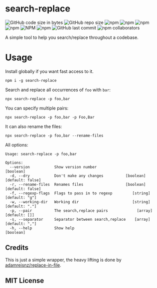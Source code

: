 # search-replace

![GitHub code size in bytes](https://img.shields.io/github/languages/code-size/beeman/search-replace.svg)
![GitHub repo size](https://img.shields.io/github/repo-size/beeman/search-replace.svg)
![npm](https://img.shields.io/npm/dw/search-replace.svg)
![npm](https://img.shields.io/npm/dm/search-replace.svg)
![npm](https://img.shields.io/npm/dy/search-replace.svg)
![npm](https://img.shields.io/npm/dt/search-replace.svg)
![NPM](https://img.shields.io/npm/l/search-replace.svg)
![npm](https://img.shields.io/npm/v/search-replace.svg)
![GitHub last commit](https://img.shields.io/github/last-commit/beeman/search-replace.svg)
![npm collaborators](https://img.shields.io/npm/collaborators/search-replace.svg)

A simple tool to help you search/replace throughout a codebase.

# Usage

Install globally if you want fast access to it.

```shell script
npm i -g search-replace
```

Search and replace all occurrences of `foo` with `bar`: 

```shell script
npx search-replace -p foo,bar 
```

You can specify multiple pairs:

```shell script
npx search-replace -p foo,bar -p Foo,Bar  
```

It can also rename the files:

```shell script
npx search-replace -p foo,bar --rename-files  
```

All options:

```shell script
Usage: search-replace -p foo,bar

Options:
  --version           Show version number                              [boolean]
  -d, --dry           Don't make any changes          [boolean] [default: false]
  -r, --rename-files  Renames files                   [boolean] [default: false]
  -f, --regexp-flags  Flags to pass in to regexp         [string] [default: "g"]
  -w, --working-dir   Working dir                        [string] [default: "."]
  -p, --pair          The search,replace pairs             [array] [default: []]
  -s, --separator     Separator between search,replace    [array] [default: ","]
  -h, --help          Show help                                        [boolean]
```

## Credits

This is just a simple wrapper, the heavy lifting is done by [adamreisnz/replace-in-file](https://github.com/adamreisnz/replace-in-file).

## MIT License
